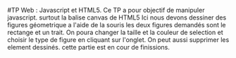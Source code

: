 #TP Web : Javascript et HTML5.
Ce TP a pour  objectif de manipuler javascript.
surtout la balise canvas de HTML5
Ici nous devons dessiner des figures géometrique a l'aide de la souris
les deux figures demandés sont le rectange et un trait.
On poura changer la taille et la couleur de selection et choisir le type de figure en cliquant sur l'onglet.
On peut aussi supprimer les element dessinés.
cette partie est en cour de finissions.

